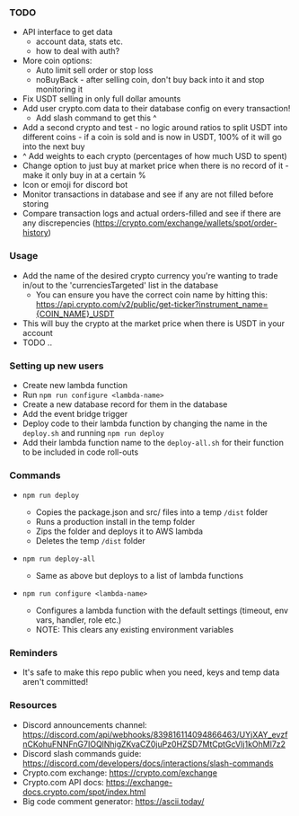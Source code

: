 
### TODO
- API interface to get data 
	- account data, stats etc.
	- how to deal with auth?
- More coin options:
	- Auto limit sell order or stop loss
	- noBuyBack - after selling coin, don't buy back into it and stop monitoring it
- Fix USDT selling in only full dollar amounts
- Add user crypto.com data to their database config on every transaction!
	- Add slash command to get this ^
- Add a second crypto and test - no logic around ratios to split USDT into different coins - if a coin is sold and is now in USDT, 100% of it will go into the next buy
- ^ Add weights to each crypto (percentages of how much USD to spent)
- Change option to just buy at market price when there is no record of it - make it only buy in at a certain %
- Icon or emoji for discord bot
- Monitor transactions in database and see if any are not filled before storing
- Compare transaction logs and actual orders-filled and see if there are any discrepencies (https://crypto.com/exchange/wallets/spot/order-history)


### Usage
- Add the name of the desired crypto currency you're wanting to trade in/out to the 'currenciesTargeted' list in the database
    - You can ensure you have the correct coin name by hitting this: https://api.crypto.com/v2/public/get-ticker?instrument_name={COIN_NAME}_USDT
- This will buy the crypto at the market price when there is USDT in your account
- TODO ..


### Setting up new users
- Create new lambda function
- Run `npm run configure <lambda-name>`
- Create a new database record for them in the database
- Add the event bridge trigger
- Deploy code to their lambda function by changing the name in the `deploy.sh` and running `npm run deploy`
- Add their lambda function name to the `deploy-all.sh` for their function to be included in code roll-outs

### Commands
- `npm run deploy` 
	- Copies the package.json and src/ files into a temp `/dist` folder
	- Runs a production install in the temp folder
	- Zips the folder and deploys it to AWS lambda
	- Deletes the temp `/dist` folder

- `npm run deploy-all` 
	- Same as above but deploys to a list of lambda functions

- `npm run configure <lambda-name>`
	- Configures a lambda function with the default settings (timeout, env vars, handler, role etc.)
	- NOTE: This clears any existing environment variables

### Reminders
- It's safe to make this repo public when you need, keys and temp data aren't committed!

### Resources
- Discord announcements channel: https://discord.com/api/webhooks/839816114094866463/UYjXAY_evzfnCKohuFNNFnG7IOQlNhigZKvaCZ0juPz0HZSD7MtCptGcVIj1kOhMl7z2
- Discord slash commands guide: https://discord.com/developers/docs/interactions/slash-commands
- Crypto.com exchange: https://crypto.com/exchange
- Crypto.com API docs: https://exchange-docs.crypto.com/spot/index.html
- Big code comment generator: https://ascii.today/
